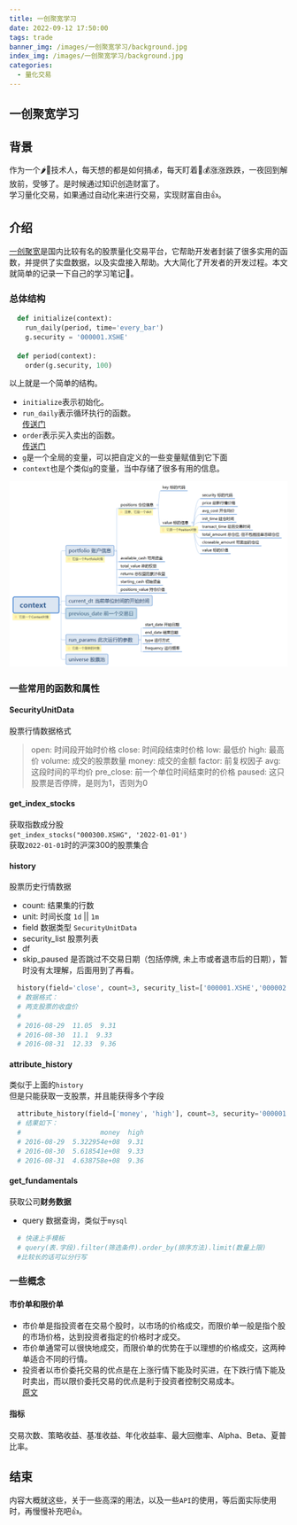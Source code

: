 ```yaml
---
title: 一创聚宽学习
date: 2022-09-12 17:50:00
tags: trade 
banner_img: /images/一创聚宽学习/background.jpg
index_img: /images/一创聚宽学习/background.jpg
categories: 
  - 量化交易 
---
```


## 一创聚宽学习

## 背景  
作为一个🌶🐔技术人，每天想的都是如何搞💰，每天盯着🐔💰涨涨跌跌，一夜回到解放前，受够了。是时候通过知识创造财富了。  
学习量化交易，如果通过自动化来进行交易，实现财富自由👍。  

## 介绍  
[一创聚宽](https://ycjq.95358.com/)是国内比较有名的股票量化交易平台，它帮助开发者封装了很多实用的函数，并提供了实盘数据，以及实盘接入帮助。大大简化了开发者的开发过程。本文就简单的记录一下自己的学习笔记📝。  

### 总体结构  
```python 
  def initialize(context):
    run_daily(period, time='every_bar')
    g.security = '000001.XSHE'

  def period(context):
    order(g.security, 100) 
```
以上就是一个简单的结构。  
- `initialize`表示初始化。  
- `run_daily`表示循环执行的函数。  
[传送门](https://ycjq.95358.com/help/api/help?name=api#run_daily)  
- `order`表示买入卖出的函数。  
[传送门](https://ycjq.95358.com/help/api/help?name=api#%E4%BA%A4%E6%98%93%E5%87%BD%E6%95%B0%E2%99%A0)  
- `g`是一个全局的变量，可以把自定义的一些变量赋值到它下面  
- `context`也是个类似`g`的变量，当中存储了很多有用的信息。  
<img src="/images/一创聚宽学习/context.png" />

### 一些常用的函数和属性  

#### SecurityUnitData
股票行情数据格式  
> open: 时间段开始时价格
close: 时间段结束时价格
low: 最低价
high: 最高价
volume: 成交的股票数量
money: 成交的金额
factor: 前复权因子
avg: 这段时间的平均价
pre_close: 前一个单位时间结束时的价格
paused: 这只股票是否停牌，是则为1，否则为0  

#### get_index_stocks  
获取指数成分股  
`get_index_stocks("000300.XSHG", '2022-01-01')`  
获取`2022-01-01`时的沪深300的股票集合  

#### history   
股票历史行情数据  
- count: 结果集的行数  
- unit: 时间长度 `1d` || `1m`   
- field 数据类型 `SecurityUnitData`  
- security_list 股票列表  
- df  
- skip_paused 是否跳过不交易日期（包括停牌, 未上市或者退市后的日期），暂时没有太理解，后面用到了再看。  

``` python
  history(field='close', count=3, security_list=['000001.XSHE','000002.XSHE'])
  # 数据格式：
  # 两支股票的收盘价
  #                      
  # 2016-08-29  11.05  9.31
  # 2016-08-30  11.1  9.33
  # 2016-08-31  12.33  9.36
```

#### attribute_history  
类似于上面的`history`  
但是只能获取一支股票，并且能获得多个字段  

```python 
  attribute_history(field=['money', 'high'], count=3, security='000001.XSHE')
  # 结果如下：
  #                    money  high
  # 2016-08-29  5.322954e+08  9.31
  # 2016-08-30  5.618541e+08  9.33
  # 2016-08-31  4.638758e+08  9.36
```

#### get_fundamentals 
获取公司**财务数据**  

- query 
数据查询，类似于`mysql`  
```python 
  # 快速上手模板
  # query(表.字段).filter(筛选条件).order_by(排序方法).limit(数量上限)
  #比较长的话可以分行写
```


### 一些概念  
#### 市价单和限价单  
- 市价单是指投资者在交易个股时，以市场的价格成交，而限价单一般是指个股的市场价格，达到投资者指定的价格时才成交。  
- 市价单通常可以很快地成交，而限价单的优势在于以理想的价格成交，这两种单适合不同的行情。  
- 投资者以市价委托交易的优点是在上涨行情下能及时买进，在下跌行情下能及时卖出，而以限价委托交易的优点是利于投资者控制交易成本。  
[原文](https://www.51credit.com/wenda/925559.html)  

#### 指标  

交易次数、策略收益、基准收益、年化收益率、最大回撤率、Alpha、Beta、夏普比率。  

## 结束  

内容大概就这些，关于一些高深的用法，以及一些`API`的使用，等后面实际使用时，再慢慢补充吧👍。  